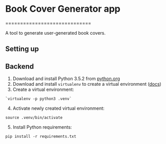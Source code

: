 # Book Cover Generator app
=============================

A tool to generate user-generated book covers.


## Setting up


## Backend

1. Download and install Python 3.5.2 from [python.org](https://www.python.org/downloads/)
2. Download and install `virtualenv` to create a virtual environment ([docs](https://virtualenv.pypa.io/en/stable/installation/))
3. Create a virtual environment:

```shell
`virtualenv -p python3 .venv`
```

4. Activate newly created virtual environment:

```shell
source .venv/bin/activate
```

5. Install Python requirements:

```shell
pip install -r requirements.txt
```
